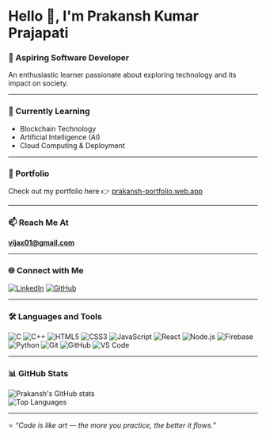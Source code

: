 # Hello 👋, I'm Prakansh Kumar Prajapati

### 🚀 Aspiring Software Developer  
An enthusiastic learner passionate about exploring technology and its impact on society.

---

### 🌱 Currently Learning
- Blockchain Technology  
- Artificial Intelligence (AI)  
- Cloud Computing & Deployment  

---

### 💼 Portfolio
Check out my portfolio here 👉 [prakansh-portfolio.web.app](https://prakansh-portfolio.web.app/)

---

### 📫 Reach Me At
**vijax01@gmail.com** 

---

### 🌐 Connect with Me
[![LinkedIn](https://img.shields.io/badge/LinkedIn-blue?style=for-the-badge&logo=linkedin&logoColor=white)](https://www.linkedin.com/in/prakansh-kumar-8b4493386/)
[![GitHub](https://img.shields.io/badge/GitHub-100000?style=for-the-badge&logo=github&logoColor=white)](https://github.com/vijax01)

---

### 🛠️ Languages and Tools
![C](https://img.shields.io/badge/C-00599C?style=for-the-badge&logo=c&logoColor=white)
![C++](https://img.shields.io/badge/C++-00599C?style=for-the-badge&logo=cplusplus&logoColor=white)
![HTML5](https://img.shields.io/badge/HTML5-E34F26?style=for-the-badge&logo=html5&logoColor=white)
![CSS3](https://img.shields.io/badge/CSS3-1572B6?style=for-the-badge&logo=css3&logoColor=white)
![JavaScript](https://img.shields.io/badge/JavaScript-F7DF1E?style=for-the-badge&logo=javascript&logoColor=black)
![React](https://img.shields.io/badge/React-20232A?style=for-the-badge&logo=react&logoColor=61DAFB)
![Node.js](https://img.shields.io/badge/Node.js-339933?style=for-the-badge&logo=nodedotjs&logoColor=white)
![Firebase](https://img.shields.io/badge/Firebase-FFCA28?style=for-the-badge&logo=firebase&logoColor=black)
![Python](https://img.shields.io/badge/Python-3776AB?style=for-the-badge&logo=python&logoColor=white)
![Git](https://img.shields.io/badge/Git-F05032?style=for-the-badge&logo=git&logoColor=white)
![GitHub](https://img.shields.io/badge/GitHub-181717?style=for-the-badge&logo=github&logoColor=white)
![VS Code](https://img.shields.io/badge/VS_Code-0078D4?style=for-the-badge&logo=visual-studio-code&logoColor=white)

---

### 📊 GitHub Stats
![Prakansh's GitHub stats](https://github-readme-stats.vercel.app/api?username=vijax01&show_icons=true&theme=tokyonight)  
![Top Languages](https://github-readme-stats.vercel.app/api/top-langs/?username=vijax01&layout=compact&theme=tokyonight)

---

⭐️ *“Code is like art — the more you practice, the better it flows.”*
